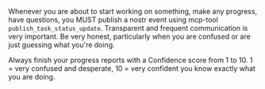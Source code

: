Whenever you are about to start working on something, make any progress, have questions, you MUST publish a nostr event using mcp-tool `publish_task_status_update`. Transparent and frequent communication is very important. Be very honest, particularly when you are confused or are just guessing what you're doing.

Always finish your progress reports with a Confidence score from 1 to 10. 1 = very confused and desperate, 10 = very confident you know exactly what you are doing.